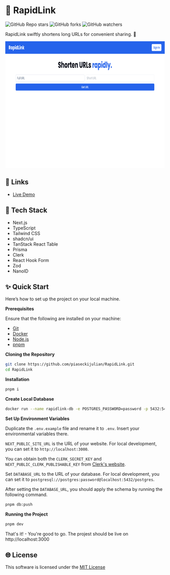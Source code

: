 # 🚀 RapidLink

![GitHub Repo stars](https://img.shields.io/github/stars/piaseckijulian/RapidLink?style=for-the-badge)
![GitHub forks](https://img.shields.io/github/forks/piaseckijulian/RapidLink?style=for-the-badge)
![GitHub watchers](https://img.shields.io/github/watchers/piaseckijulian/RapidLink?style=for-the-badge)

RapidLink swiftly shortens long URLs for convenient sharing. 🚀

<img src="./public/thumbnail.png" alt="Image of RapidLink" width="800" height="400" />

## 🔗 Links

- [Live Demo](https://julian-rapidlink.vercel.app)

## 📐 Tech Stack

- Next.js
- TypeScript
- Tailwind CSS
- shadcn/ui
- TanStack React Table
- Prisma
- Clerk
- React Hook Form
- Zod
- NanoID

## ✨ Quick Start

Here’s how to set up the project on your local machine.

**Prerequisites**

Ensure that the following are installed on your machine:

- [Git](https://git-scm.com)
- [Docker](https://docker.com)
- [Node.js](https://nodejs.org/en)
- [pnpm](https://pnpm.io)

**Cloning the Repository**

```bash
git clone https://github.com/piaseckijulian/RapidLink.git
cd RapidLink
```

**Installation**

```bash
pnpm i
```

**Create Local Database**

```bash
docker run --name rapidlink-db -e POSTGRES_PASSWORD=password -p 5432:5432 -d postgres
```

**Set Up Environment Variables**

Duplicate the `.env.example` file and rename it to `.env`. Insert your environmental variables there.

`NEXT_PUBLIC_SITE_URL` is the URL of your website. For local development, you can set it to `http://localhost:3000`.

You can obtain both the `CLERK_SECRET_KEY` and `NEXT_PUBLIC_CLERK_PUBLISHABLE_KEY` from [Clerk's website](https://clerk.com).

Set `DATABASE_URL` to the URL of your database. For local development, you can set it to `postgresql://postgres:password@localhost:5432/postgres`.

After setting the `DATABASE_URL`, you should apply the schema by running the following command.

```bash
pnpm db:push
```

**Running the Project**

```bash
pnpm dev
```

That's it! - You're good to go. The projest should be live on http://localhost:3000

## 🌐 License

This software is licensed under the [MIT License](https://github.com/piaseckijulian/RapidLink/blob/main/LICENSE)
